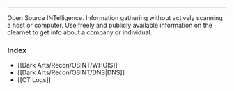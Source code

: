 -- -
Open Source INTelligence. Information gathering without actively scanning a host or computer. Use freely and publicly available information on the clearnet to get info about a company or individual. 
### Index
- [[Dark Arts/Recon/OSINT/WHOIS]]
- [[Dark Arts/Recon/OSINT/DNS|DNS]]
- [[CT Logs]]